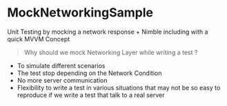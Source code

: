 # MockNetworkingSample
Unit Testing by mocking a network response + Nimble including with a quick MVVM Concept

> Why should we mock Networking Layer while writing a test ?
- To simulate different scenarios
- The test stop depending on the Network Condition
- No more server communication
- Flexibility to write a test in various situations that may not be so easy to reproduce if we write a test that talk to a real server
